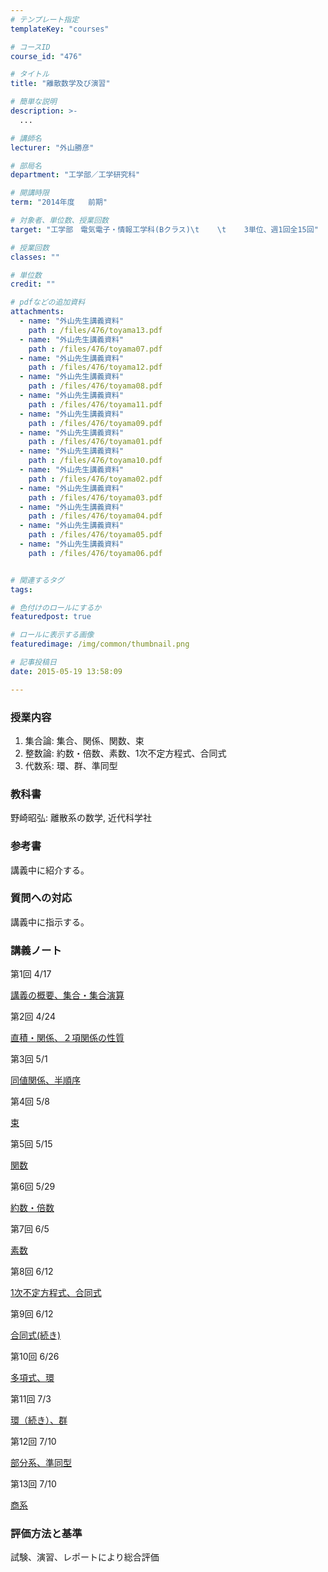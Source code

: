 ```yaml
---
# テンプレート指定
templateKey: "courses"

# コースID
course_id: "476"

# タイトル
title: "離散数学及び演習"

# 簡単な説明
description: >-
  ...

# 講師名
lecturer: "外山勝彦"

# 部局名
department: "工学部／工学研究科"

# 開講時限
term: "2014年度	前期"

# 対象者、単位数、授業回数
target: "工学部　電気電子・情報工学科(Bクラス)\t    \t    3単位、週1回全15回"

# 授業回数
classes: ""

# 単位数
credit: ""

# pdfなどの追加資料
attachments: 
  - name: "外山先生講義資料" 
    path : /files/476/toyama13.pdf
  - name: "外山先生講義資料" 
    path : /files/476/toyama07.pdf
  - name: "外山先生講義資料" 
    path : /files/476/toyama12.pdf
  - name: "外山先生講義資料" 
    path : /files/476/toyama08.pdf
  - name: "外山先生講義資料" 
    path : /files/476/toyama11.pdf
  - name: "外山先生講義資料" 
    path : /files/476/toyama09.pdf
  - name: "外山先生講義資料" 
    path : /files/476/toyama01.pdf
  - name: "外山先生講義資料" 
    path : /files/476/toyama10.pdf
  - name: "外山先生講義資料" 
    path : /files/476/toyama02.pdf
  - name: "外山先生講義資料" 
    path : /files/476/toyama03.pdf
  - name: "外山先生講義資料" 
    path : /files/476/toyama04.pdf
  - name: "外山先生講義資料" 
    path : /files/476/toyama05.pdf
  - name: "外山先生講義資料" 
    path : /files/476/toyama06.pdf


# 関連するタグ
tags:

# 色付けのロールにするか
featuredpost: true

# ロールに表示する画像
featuredimage: /img/common/thumbnail.png

# 記事投稿日
date: 2015-05-19 13:58:09

---
```




### 授業内容

  1. 集合論: 集合、関係、関数、束
  2. 整数論: 約数・倍数、素数、1次不定方程式、合同式
  3. 代数系: 環、群、準同型

### 教科書

野崎昭弘: 離散系の数学, 近代科学社

### 参考書

講義中に紹介する。

### 質問への対応

講義中に指示する。

### 講義ノート

第1回 4/17


[講義の概要、集合・集合演算](/files/476/toyama01.pdf) 

第2回 4/24


[直積・関係、２項関係の性質](/files/476/toyama02.pdf) 

第3回 5/1


[同値関係、半順序](/files/476/toyama03.pdf) 

第4回 5/8


[束](/files/476/toyama04.pdf) 

第5回 5/15


[関数](/files/476/toyama05.pdf) 

第6回 5/29


[約数・倍数](/files/476/toyama06.pdf) 

第7回 6/5


[素数](/files/476/toyama07.pdf) 

第8回 6/12


[1次不定方程式、合同式](/files/476/toyama08.pdf) 

第9回 6/12


[合同式(続き)](/files/476/toyama09.pdf) 

第10回 6/26


[多項式、環](/files/476/toyama10.pdf) 

第11回 7/3


[環（続き）、群](/files/476/toyama11.pdf) 

第12回 7/10


[部分系、準同型](/files/476/toyama12.pdf) 

第13回 7/10


[商系](/files/476/toyama13.pdf) 

### 評価方法と基準

試験、演習、レポートにより総合評価
